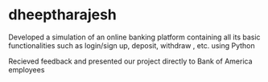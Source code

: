 # dheeptharajesh
Developed a simulation of an online banking platform containing all its basic functionalities such as login/sign up, deposit, withdraw , etc. using Python

Recieved feedback and presented our project directly to Bank of America employees
